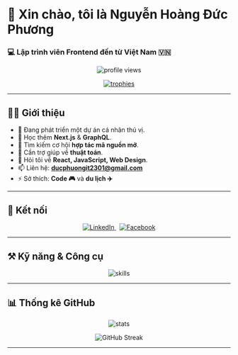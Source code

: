 # 👋 Xin chào, tôi là **Nguyễn Hoàng Đức Phương**

### 💻 Lập trình viên Frontend đến từ Việt Nam 🇻🇳

<p align="center">
  <img src="https://komarev.com/ghpvc/?username=ducphuong2323&label=Profile%20views&color=0e75b6&style=flat" alt="profile views"/>
</p>

<p align="center">
  <a href="https://github-profile-trophy.vercel.app/?username=ducphuong2323">
    <img src="https://github-profile-trophy.vercel.app/?username=ducphuong2323&theme=gruvbox&no-frame=true&no-bg=true&margin-w=15&margin-h=15&column=7" alt="trophies"/>
  </a>
</p>

---

## 👨‍💻 Giới thiệu

- 🔭 Đang phát triển một dự án cá nhân thú vị.
- 🌱 Học thêm **Next.js** & **GraphQL**.
- 👯 Tìm kiếm cơ hội **hợp tác mã nguồn mở**.
- 🤔 Cần trợ giúp về **thuật toán**.
- 💬 Hỏi tôi về **React, JavaScript, Web Design**.
- 📫 Liên hệ: **ducphuongit2301@gmail.com**
- ⚡ Sở thích: **Code 🎮** và **du lịch ✈️**

---

## 🤝 Kết nối

<p align="center">
  <a href="https://linkedin.com/in/hoang-duc-phuong-nguyen-312771337" target="_blank">
    <img alt="LinkedIn" src="https://img.shields.io/badge/LinkedIn-0A66C2?logo=linkedin&logoColor=white" />
  </a>
  &nbsp;
  <a href="https://fb.com/iamdupu231" target="_blank">
    <img alt="Facebook" src="https://img.shields.io/badge/Facebook-1877F2?logo=facebook&logoColor=white" />
  </a>
</p>

---

## ⚒️ Kỹ năng & Công cụ

<p align="center">
  <img src="https://skillicons.dev/icons?i=html,css,js,ts,react,next,tailwind,java,c,cs,arduino,mysql,redis,git,figma,ps" alt="skills"/>
</p>

---

## 📊 Thống kê GitHub

<p align="center">
  <img src="https://github-readme-stats.vercel.app/api?username=ducphuong2323&show_icons=true&theme=tokyonight&include_all_commits=true&count_private=true" alt="stats"/>
</p>

<p align="center">
  <!-- CẦN dùng cú pháp ảnh ![]() để không bị hiện link chữ -->
  <img src="https://streak-stats.demolab.com?user=ducphuong2323&theme=tokyonight" alt="GitHub Streak"/>
</p>

---

